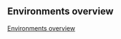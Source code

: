 ## Environments overview
[Environments overview](https://docs.microsoft.com/en-us/power-platform/admin/environments-overview)

